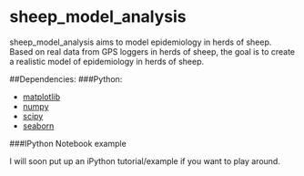 # sheep_model_analysis
sheep_model_analysis aims to model epidemiology in herds of sheep. Based on real data from GPS loggers in herds of sheep, the goal is to create a realistic model of epidemiology in herds of sheep.

##Dependencies:
###Python:
- [matplotlib](http://matplotlib.org/ "matplotlib")
- [numpy](http://www.numpy.org "NumPy")
- [scipy](http://www.scipy.org "SciPy")
- [seaborn](http://stanford.edu/~mwaskom/software/seaborn/ "SeaBorn")

###IPython Notebook example

I will soon put up an iPython tutorial/example if you want to play around.
